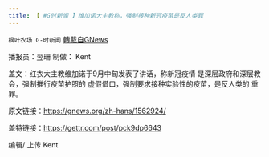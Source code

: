 ```yaml
---
title: 【 #G时新闻 】维加诺大主教称，强制接种新冠疫苗是反人类罪
---
```

`枫叶农场 G-时新闻` [轉載自GNews](https://gnews.org/zh-hans/1563650/)

播报员：翌珊 制做： Kent

盖文：红衣大主教维加诺于9月中旬发表了讲话，称新冠疫情 是深层政府和深层教会，强制推行疫苗护照的 虚假借口，强制要求接种实验性的疫苗，是反人类的 重罪。

原文链接：https://gnews.org/zh-hans/1562924/

盖特链接：https://gettr.com/post/pck9dp6643

编辑/ 上传 Kent
